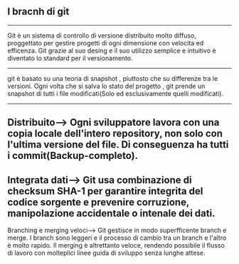 ## I bracnh di git

---

Git è un sistema di controllo di versione distribuito molto diffuso, proggettato per gestire progetti di ogni dimensione con velocita ed efficenza.
Git grazie al suo desing e il suo utilizzo semplice e intuitivo è diventato lo standard per il versionamento.

---

git è basato su una teoria di snapshot , piuttosto che su differenze tra le versioni.
Ogni volta che si salva lo stato del progetto , git prende un snapshot di tutti i file modificati(Solo ed esclusivamente quelli modificati).

---

## Distribuito--> Ogni sviluppatore lavora con una copia locale dell'intero repository, non solo con l'ultima versione del file. Di conseguenza ha tutti i commit(Backup-completo).

## Integrata dati--> Git usa combinazione di checksum SHA-1 per garantire integrita del codice sorgente e prevenire corruzione, manipolazione accidentale o intenale dei dati.

Branching e merging veloci--> Git gestisce in modo superfficente branch e merge.
I branch sono leggeri e il processo di cambio tra un branch e l'altro è molto rapido.
Il merging è altrettanto veloce, rendendo possibile il flusso di lavoro con molteplici linee guida di sviluppo senza lunghe attese.
